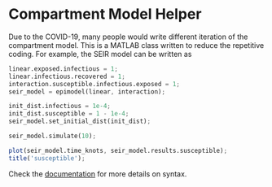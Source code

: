 # Compartment Model Helper

Due to the COVID-19, many people would write different iteration of the compartment model. This is a MATLAB class written to reduce the repetitive coding. For example, the SEIR model can be written as

```octave
linear.exposed.infectious = 1;
linear.infectious.recovered = 1;
interaction.susceptible.infectious.exposed = 1;
seir_model = epimodel(linear, interaction);

init_dist.infectious = 1e-4;
init_dist.susceptible = 1 - 1e-4;
seir_model.set_initial_dist(init_dist);

seir_model.simulate(10);

plot(seir_model.time_knots, seir_model.results.susceptible);
title('susceptible');
```

Check the [documentation](https://sehyoun.com/epimodel) for more details on syntax.

